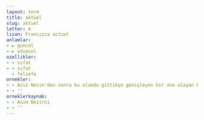 ```yaml
---
layout: term
title: aktüel
slug: aktuel
letter: A
lisan: Fransızca actuel
anlamlar:
- ► güncel
- ► edimsel
ozellikler:
- - sıfat
- - sıfat
  - felsefe
ornekler:
- - Aziz Nesin'den sonra bu alanda gittikçe genişleyen bir üne ulaşan Rıfat Ilgaz, ondan biraz farklı olarak gündelik olayların aktüel parlaklığına bağlanan, bu yüzden de çabuk eskiyen mizah unsurlarından uzak kalmaya çalışıyor.
- - ''
orneklerkaynak:
- - Asım Bezirci
- - ''
---
```

